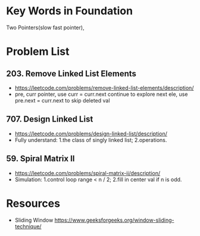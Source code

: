 # Key Words in Foundation
Two Pointers(slow fast pointer), 

# Problem List
## 203. Remove Linked List Elements
- https://leetcode.com/problems/remove-linked-list-elements/description/
- pre, curr pointer, use curr = curr.next continue to explore next ele, use pre.next = curr.next to skip deleted val

## 707. Design Linked List
- https://leetcode.com/problems/design-linked-list/description/
- Fully understand: 1.the class of singly linked list; 2.operations.
<!--  -->
## 59. Spiral Matrix II
- https://leetcode.com/problems/spiral-matrix-ii/description/
- Simulation: 1.control loop range < n / 2; 2.fill in center val if n is odd.

# Resources
- Sliding Window
https://www.geeksforgeeks.org/window-sliding-technique/